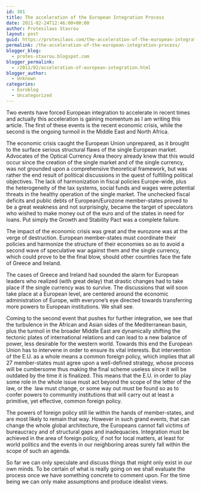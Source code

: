 ```yaml
---
id: 301
title: The acceleration of the European Integration Process
date: 2011-02-24T12:46:00+00:00
author: Protesilaos Stavrou
layout: post
guid: https://protesilaos.com/the-acceleration-of-the-european-integration-process/
permalink: /the-acceleration-of-the-european-integration-process/
blogger_blog:
  - protes-stavrou.blogspot.com
blogger_permalink:
  - /2011/02/acceleration-of-european-integration.html
blogger_author:
  - Unknown
categories:
  - Euroblog
  - Uncategorized
---
```

Two events have forced European integration to accelerate in recent times and actually this acceleration is gaining momentum as I am writing this article. The first of these events is the recent economic crisis, while the second is the ongoing turmoil in the Middle East and North Africa.

The economic crisis caught the European Union unprepared, as it brought to the surface serious structural flaws of the single European market. Advocates of the Optical Currency Area theory already knew that this would occur since the creation of the single market and of the single currency, was not grounded upon a comprehensive theoretical framework, but was rather the end result of political discussions in the quest of fulfilling political objectives. The lack of&nbsp;harmonization&nbsp;in fiscal policies&nbsp;Europe-wide, plus the&nbsp;heterogeneity of the tax systems, social funds and wages were potential threats in&nbsp;the healthy operation of the single market. The unchecked fiscal deficits and public debts of European/Eurozone member-states proved to be a great weakness&nbsp;and not surprisingly, became the target of speculators who wished to make money out of the euro and of the states in need for loans. Put simply the Growth and Stability Pact was a complete failure.

The impact of the economic crisis was great and the eurozone was at the verge of destruction. European member-states must coordinate their policies and harmonize the structure of their economies so as to avoid a second wave of speculative war against them and the single currency, which could prove to be the final blow, should other countries face the fate of Greece and Ireland.

The cases of Greece and Ireland had sounded the alarm for European leaders who&nbsp;realized&nbsp;(with great delay) that drastic changes had to take place if the single currency was to survive. The discussions that will soon take place at a&nbsp;European&nbsp;level, are centered around the economic administration of Europe, with everyone&#8217;s eye directed towards transferring more powers to European institutions. We shall see.

Coming to the second event that pushes for further integration, we see that the turbulence in the African and Asian sides of the Mediterranean basin, plus the turmoil in the broader Middle East are dynamically shifting the tectonic plates of international relations and can lead to a new balance of power, less desirable for the western world. Towards this end the European Union has to intervene in order to ensure its vital interests. But intervention of the E.U. as a whole means a common foreign policy, which implies that all 27 member-states must agree upon a well-defined strategy, whose process will be cumbersome thus making the final scheme useless since it will be outdated by the time it is&nbsp;finalized. This means that the E.U. in order to play some role in the whole issue must act beyond the scope of the letter of the law, or the &nbsp;law must change, or some way out must be found so as to confer powers to community institutions that will carry out at least a primitive, yet effective, common foreign policy.

The powers of foreign policy still lie within the hands of member-states, and are most likely to remain that way. However in such grand events, that can change the whole global architecture, the Europeans cannot fall victims of bureaucracy and of structural gaps and inadequacies.&nbsp;Integration must be achieved in the area of foreign policy, if not for local matters, at least for world politics and the events in our neighboring areas surely fall within the scope of such an agenda.

So far we can only speculate and discuss things that might only exist in our own minds. To be certain of what is really going on we shall evaluate the process once we have something concrete to comment upon. For the time being we can only make assumptions and produce idealist views.&nbsp;
